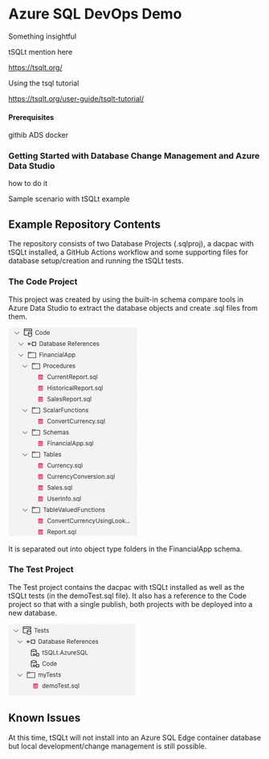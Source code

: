 # Azure SQL DevOps Demo

Something insightful

tSQLt mention here

https://tsqlt.org/

Using the tsql tutorial

https://tsqlt.org/user-guide/tsqlt-tutorial/

#### Prerequisites

githib
ADS
docker


### Getting Started with Database Change Management and Azure Data Studio

how to do it

Sample scenario with tSQLt example



## Example Repository Contents

The repository consists of two Database Projects (.sqlproj), a dacpac with tSQLt installed, a GitHub Actions workflow and some supporting files for database setup/creation and running the tSQLt tests.

### The Code Project

This project was created by using the built-in schema compare tools in Azure Data Studio to extract the database objects and create .sql files from them.

![The Code Project](./images/codeProject.png)

It is separated out into object type folders in the FinancialApp schema.

### The Test Project

The Test project contains the dacpac with tSQLt installed as well as the tSQLt tests (in the demoTest.sql file). It also has a reference to the Code project so that with a single publish, both projects with be deployed into a new database.

![The Code Project](./images/testProject.png)









## Known Issues

At this time, tSQLt will not install into an Azure SQL Edge container database but local development/change management is still possible.